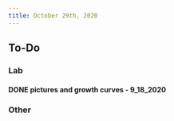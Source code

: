 ```yaml
---
title: October 29th, 2020
---
```


## **To-Do**
### **Lab**
#### DONE pictures and growth curves - 9_18_2020

### **Other**
